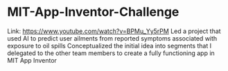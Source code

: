 # MIT-App-Inventor-Challenge
Link: https://www.youtube.com/watch?v=BPMu_Yy5rPM
Led a project that used AI to predict user ailments from reported symptoms associated with exposure to oil spills
Conceptualized the initial idea into segments that I delegated to the other team members to create a fully functioning app in MIT App Inventor
